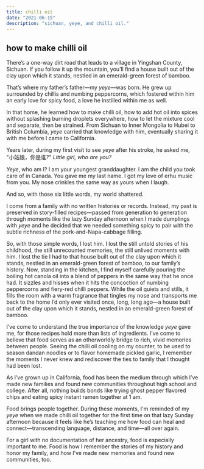 ```yaml
---
title: chilli oil
date: "2021-06-15"
description: "sichuan, yeye, and chilli oil."
---
```


## how to make chilli oil
There’s a one-way dirt road that leads to a village in Yingshan County, Sichuan. If you follow it up the mountain, you’ll find a house built out of the clay upon which it stands, nestled in an emerald-green forest of bamboo. 

That’s where my father’s father—my *yeye*—was born. He grew up surrounded by chillis and numbing peppercorns, which fostered within him an early love for spicy food, a love he instilled within me as well. 

In that home, he learned how to make chilli oil, how to add hot oil into spices without splashing burning droplets everywhere, how to let the mixture cool and separate, then be strained. From Sichuan to Inner Mongolia to Hubei to British Columbia, *yeye* carried that knowledge with him, eventually sharing it with me before I came to California. 

Years later, during my first visit to see *yeye* after his stroke, he asked me, "小姑娘，你是谁?" *Little girl, who are you?*

*Yeye*, who am I? I am your youngest granddaughter. I am the child you took care of in Canada. You gave me my last name. I got my love of erhu music from you. My nose crinkles the same way as yours when I laugh. 

And so, with those six little words, my world shattered. 

I come from a family with no written histories or records. Instead, my past is preserved in story-filled recipes—passed from generation to generation through moments like the lazy Sunday afternoon when I made dumplings with *yeye* and he decided that we needed something spicy to pair with the subtle richness of the pork-and-Napa-cabbage filling. 

So, with those simple words, I lost him. I lost the still untold stories of his childhood, the still unrecounted memories, the still unlived moments with him. I lost the tie I had to that house built out of the clay upon which it stands, nestled in an emerald-green forest of bamboo, to our family’s history. 
Now, standing in the kitchen, I find myself carefully pouring the boiling hot canola oil into a blend of peppers in the same way that he once had. It sizzles and hisses when it hits the concoction of numbing peppercorns and fiery-red chilli peppers. While the oil quiets and stills, it fills the room with a warm fragrance that tingles my nose and transports me back to the home I’d only ever visited once, long, long ago—a house built out of the clay upon which it stands, nestled in an emerald-green forest of bamboo. 

I’ve come to understand the true importance of the knowledge *yeye* gave me, for those recipes hold more than lists of ingredients. I’ve come to believe that food serves as an otherworldly bridge to rich, vivid memories between people. Seeing the chilli oil cooling on my counter, to be used to season dandan noodles or to flavor homemade pickled garlic, I remember the moments I never knew and rediscover the ties to family that I thought had been lost. 

As I’ve grown up in California, food has been the medium through which I’ve made new families and found new communities throughout high school and college. After all, nothing builds bonds like trying ghost pepper flavored chips and eating spicy instant ramen together at 1 am.

Food brings people together. During these moments, I'm reminded of my *yeye* when we made chilli oil together for the first time on that lazy Sunday afternoon because it feels like he’s teaching me how food can heal and connect—transcending language, distance, and time—all over again. 

For a girl with no documentation of her ancestry, food is especially important to me. Food is how I remember the stories of my history and honor my family, and how I’ve made new memories and found new communities, too. 
